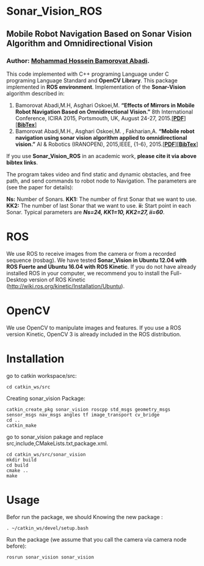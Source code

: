 # Sonar_Vision_ROS
## Mobile Robot Navigation Based on Sonar Vision Algorithm and Omnidirectional Vision
### Author: [Mohammad Hossein Bamorovat Abadi](https://bamorovatwo.wordpress.com/).

This code implemented with C++ programing Language under C programing Language Standard and **OpenCV Library**.
This package implemented in **ROS environment**.
Implementation of the **Sonar-Vision** algorithm described in:

1. Bamorovat Abadi,M.H, Asghari Oskoei,M. **“Effects of Mirrors in Mobile Robot Navigation Based on Omnidirectional Vision.”** 8th International Conference, ICIRA 2015, Portsmouth, UK, August 24-27, 2015.[[**PDF**]](https://bamorovatwo.files.wordpress.com/2016/12/intelligentroboticsandapplications.pdf)[[**BibTex**]](https://bamorovatwo.wordpress.com/bibtex1)
2. Bamorovat Abadi,M.H., Asghari Oskoei,M. , Fakharian,A. **“Mobile robot navigation using sonar vision algorithm applied to omnidirectional vision.”** AI & Robotics (IRANOPEN), 2015,IEEE, {1-6}, 2015.[[**PDF**]](https://bamorovatwo.files.wordpress.com/2016/12/the-7th-robocup-iranopen-international-symposium-and-the-5th-joint-conference-of-ai-robotics.pdf)[[**BibTex**]](https://bamorovatwo.wordpress.com/bibtex2)

If you use **Sonar_Vision_ROS** in an academic work, **please cite it via above bibtex links**.

The program takes video and find static and dynamic obstacles, and free path, and send commands to robot node to Navigation. The parameters are (see the paper for details):

**Ns:** Number of Sonars. **KK1:** The number of first Sonar that we want to use. **KK2:** The number of last Sonar that we want to use. **ii:** Start point in each Sonar. Typical parameters are ***Ns=24, KK1=10, KK2=27, ii=60***.

# ROS
We use ROS to receive images from the camera or from a recorded sequence (rosbag). We have tested **Sonar_Vision in Ubuntu 12.04 with ROS Fuerte and Ubuntu 16.04 with ROS Kinetic**. If you do not have already installed ROS in your computer, we recommend you to install the Full-Desktop version of ROS Kinetic (http://wiki.ros.org/kinetic/Installation/Ubuntu).

# OpenCV
We use OpenCV to manipulate images and features. If you use a ROS version Kinetic, OpenCV 3 is already included in the ROS distribution.

# Installation
go to catkin workspace/src:

    cd catkin_ws/src
    
Creating sonar_vision Package:

    catkin_create_pkg sonar_vision roscpp std_msgs geometry_msgs sensor_msgs nav_msgs angles tf image_transport cv_bridge
    cd ..
    catkin_make

go to sonar_vision pakage and replace src,include,CMakeLists.txt,package.xml.

    cd catkin_ws/src/sonar_vision
    mkdir build
    cd build
    cmake ..
    make
 
# Usage
Befor run the package, we should Knowing the new package :

    . ~/catkin_ws/devel/setup.bash
    
Run the package (we assume that you call the camera via camera node before):

    rosrun sonar_vision sonar_vision
